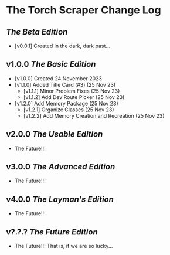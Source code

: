 # The Torch Scraper Change Log

## *The Beta Edition*

- [v0.0.1] Created in the dark, dark past...

## v1.0.0 *The Basic Edition*

- [v1.0.0] Created 24 November 2023
- [v1.1.0] Added Title Card (#3) (25 Nov 23)
  - [v1.1.1] Minor Problem Fixes (25 Nov 23)
  - [v1.1.2] Add Dev Route Picker (25 Nov 23)
- [v1.2.0] Add Memory Package (25 Nov 23)
  - [v1.2.1] Organize Classes (25 Nov 23)
  - [v1.2.2] Add Memory Creation and Recreation (25 Nov 23)

## v2.0.0 *The Usable Edition*

- The Future!!!

## v3.0.0 *The Advanced Edition*

- The Future!!!

## v4.0.0 *The Layman's Edition*

- The Future!!!

## v?.?.? *The Future Edition*

- The Future!!! That is, if we are so lucky...